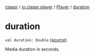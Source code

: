 [clappr](../../index.md) / [io.clappr.player](../index.md) / [Player](index.md) / [duration](.)

# duration

`val duration: Double` [(source)](https://github.com/clappr/clappr-android/tree/dev/clappr/src/main/kotlin/io/clappr/player/Player.kt#L93)

Media duration in seconds.

